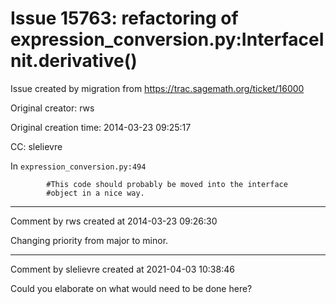 # Issue 15763: refactoring of expression_conversion.py:InterfaceInit.derivative()

Issue created by migration from https://trac.sagemath.org/ticket/16000

Original creator: rws

Original creation time: 2014-03-23 09:25:17

CC:  slelievre

In `expression_conversion.py:494`

```
        #This code should probably be moved into the interface
        #object in a nice way.
```



---

Comment by rws created at 2014-03-23 09:26:30

Changing priority from major to minor.


---

Comment by slelievre created at 2021-04-03 10:38:46

Could you elaborate on what would need to be done here?
